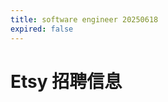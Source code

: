 ```yaml
---
title: software engineer 20250618
expired: false
---
```


# Etsy 招聘信息

<JobPostingTable job-posting-json-path="etsy/data/software-engineer-20250618" />
